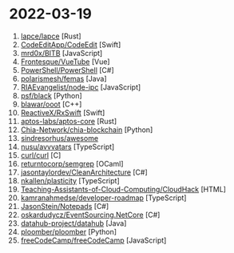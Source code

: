 # 2022-03-19

1. [lapce/lapce](https://github.com/lapce/lapce "Lightning-fast and Powerful Code Editor written in Rust") [Rust]
2. [CodeEditApp/CodeEdit](https://github.com/CodeEditApp/CodeEdit "CodeEdit App for macOS – Elevate your code editing experience. Open source, free forever.") [Swift]
3. [mrd0x/BITB](https://github.com/mrd0x/BITB "Browser In The Browser (BITB) Templates") [JavaScript]
4. [Frontesque/VueTube](https://github.com/Frontesque/VueTube "A simple FOSS video streaming client aimed to recreate ALL features from their respective apps (and more)") [Vue]
5. [PowerShell/PowerShell](https://github.com/PowerShell/PowerShell "PowerShell for every system!") [C#]
6. [polarismesh/femas](https://github.com/polarismesh/femas "Cloud native multi-runtime microservice framework") [Java]
7. [RIAEvangelist/node-ipc](https://github.com/RIAEvangelist/node-ipc "Inter Process Communication Module for node supporting Unix sockets, TCP, TLS, and UDP. Giving lightning speed on Linux, Mac, and Windows. Neural Networking in Node.JS") [JavaScript]
8. [psf/black](https://github.com/psf/black "The uncompromising Python code formatter") [Python]
9. [blawar/ooot](https://github.com/blawar/ooot "") [C++]
10. [ReactiveX/RxSwift](https://github.com/ReactiveX/RxSwift "Reactive Programming in Swift") [Swift]
11. [aptos-labs/aptos-core](https://github.com/aptos-labs/aptos-core "A layer 1 for everyone!") [Rust]
12. [Chia-Network/chia-blockchain](https://github.com/Chia-Network/chia-blockchain "Chia blockchain python implementation (full node, farmer, harvester, timelord, and wallet)") [Python]
13. [sindresorhus/awesome](https://github.com/sindresorhus/awesome "😎 Awesome lists about all kinds of interesting topics") 
14. [nusu/avvvatars](https://github.com/nusu/avvvatars "Beautifully crafted unique avatar placeholder for your next react project") [TypeScript]
15. [curl/curl](https://github.com/curl/curl "A command line tool and library for transferring data with URL syntax, supporting DICT, FILE, FTP, FTPS, GOPHER, GOPHERS, HTTP, HTTPS, IMAP, IMAPS, LDAP, LDAPS, MQTT, POP3, POP3S, RTMP, RTMPS, RTSP, SCP, SFTP, SMB, SMBS, SMTP, SMTPS, TELNET and TFTP. libcurl offers a myriad of powerful features") [C]
16. [returntocorp/semgrep](https://github.com/returntocorp/semgrep "Lightweight static analysis for many languages. Find bug variants with patterns that look like source code.") [OCaml]
17. [jasontaylordev/CleanArchitecture](https://github.com/jasontaylordev/CleanArchitecture "Clean Architecture Solution Template for .NET 6") [C#]
18. [nkallen/plasticity](https://github.com/nkallen/plasticity "") [TypeScript]
19. [Teaching-Assistants-of-Cloud-Computing/CloudHack](https://github.com/Teaching-Assistants-of-Cloud-Computing/CloudHack "") [HTML]
20. [kamranahmedse/developer-roadmap](https://github.com/kamranahmedse/developer-roadmap "Roadmap to becoming a developer in 2022") [TypeScript]
21. [JasonStein/Notepads](https://github.com/JasonStein/Notepads "A modern, lightweight text editor with a minimalist design.") [C#]
22. [oskardudycz/EventSourcing.NetCore](https://github.com/oskardudycz/EventSourcing.NetCore "Examples and Tutorials of Event Sourcing in .NET") [C#]
23. [datahub-project/datahub](https://github.com/datahub-project/datahub "The Metadata Platform for the Modern Data Stack") [Java]
24. [ploomber/ploomber](https://github.com/ploomber/ploomber "The fastest ⚡️ way to build data pipelines. Develop iteratively, deploy anywhere. ☁️") [Python]
25. [freeCodeCamp/freeCodeCamp](https://github.com/freeCodeCamp/freeCodeCamp "freeCodeCamp.org's open-source codebase and curriculum. Learn to code for free.") [JavaScript]

